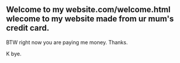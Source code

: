 ## Welcome to my website.com/welcome.html wlecome to my website made from ur mum's credit card.

BTW right now you are paying me money. Thanks.

K bye.
